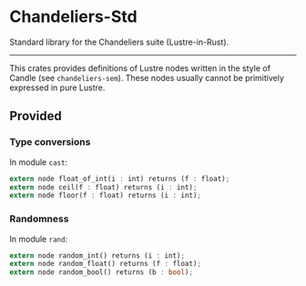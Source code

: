 # Chandeliers-Std

Standard library for the Chandeliers suite (Lustre-in-Rust).

---

This crates provides definitions of Lustre nodes written in the style of Candle
(see `chandeliers-sem`). These nodes usually cannot be primitively expressed
in pure Lustre.

## Provided

### Type conversions

In module `cast`:
```rs
extern node float_of_int(i : int) returns (f : float);
extern node ceil(f : float) returns (i : int);
extern node floor(f : float) returns (i : int);
```

### Randomness

In module `rand`:
```rs
extern node random_int() returns (i : int);
extern node random_float() returns (f : float);
extern node random_bool() returns (b : bool);
```

<!--
### IO

In module `io`:
```rs
extern node print_int(i : int) returns ();
extern node print_float(f : float) returns ();
extern node print_bool(b : bool) returns ();

extern node read_int() returns (i : int);
extern node read_float() returns (f : float);
extern node read_bool() returns (b : bool);
```
FIXME: string printing too
-->

